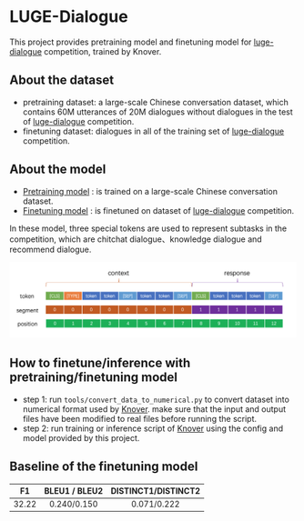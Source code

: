# LUGE-Dialogue

This project provides pretraining model and finetuning model for [luge-dialogue](https://aistudio.baidu.com/aistudio/competition/detail/67?isFromLuge=true) competition, trained by Knover.

## About the dataset

* pretraining dataset: a large-scale Chinese conversation dataset, which contains 60M utterances of 20M dialogues without dialogues in the test of [luge-dialogue](https://aistudio.baidu.com/aistudio/competition/detail/67?isFromLuge=true) competition.
* finetuning dataset: dialogues in all of the training set of [luge-dialogue](https://aistudio.baidu.com/aistudio/competition/detail/67?isFromLuge=true) competition.

## About the model

* [Pretraining model](https://dialogue.bj.bcebos.com/Knover/projects/lic2021/12L.pretrain.pdparams) : is trained on a large-scale Chinese conversation dataset.
* [Finetuning model](https://dialogue.bj.bcebos.com/Knover/projects/lic2021/12L.finetune.pdparams) : is finetuned on dataset of [luge-dialogue](https://aistudio.baidu.com/aistudio/competition/detail/67?isFromLuge=true) competition.

In these model, three special tokens are used to represent subtasks in the competition, which are chitchat dialogue、knowledge dialogue and recommend dialogue.

![模型输入](figures/inputs.png)

## How to finetune/inference with pretraining/finetuning model

- step 1: run `tools/convert_data_to_numerical.py` to convert dataset into numerical format used by [Knover](https://github.com/PaddlePaddle/Knover). make sure that the input and output files have been modified to real files before running the script.
- step 2: run training or inference script of [Knover](https://github.com/PaddlePaddle/Knover) using the config and model provided by this project.

## Baseline of the finetuning model

|  F1   | BLEU1 / BLEU2 | DISTINCT1/DISTINCT2 |
| :---: | :-----------: | :-----------------: |
| 32.22 |  0.240/0.150  |     0.071/0.222     |
